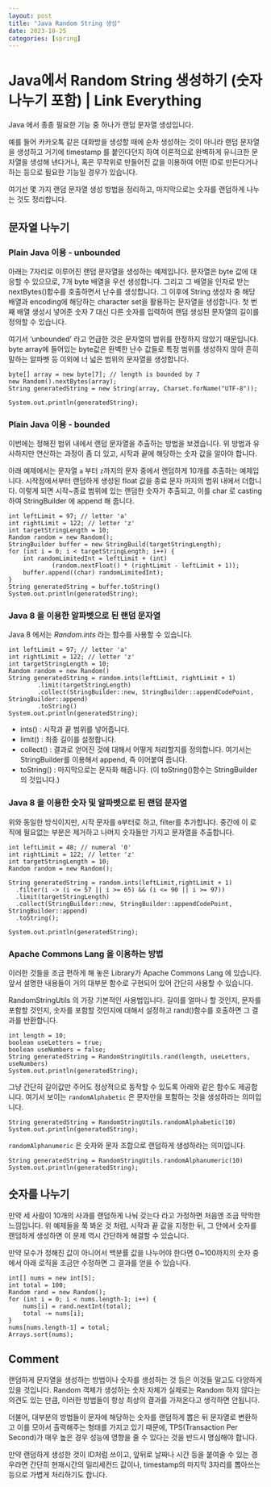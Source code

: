 ```yaml
---
layout: post
title: "Java Random String 생성"
date: 2023-10-25
categories: [spring]
---
```

# Java에서 Random String 생성하기 (숫자 나누기 포함) | Link Everything


Java 에서 종종 필요한 기능 중 하나가 랜덤 문자열 생성입니다.

예를 들어 카카오톡 같은 대화방을 생성할 때에 순차 생성하는 것이 아니라 랜덤 문자열을 생성하고 거기에 timestamp 를 붙인다던지 하여 이론적으로 완벽하게 유니크한 문자열을 생성해 낸다거나, 혹은 무작위로 만들어진 값을 이용하여 어떤 ID로 만든다거나 하는 등으로 필요한 기능일 경우가 있습니다.

여기선 몇 가지 랜덤 문자열 생성 방법을 정리하고, 마지막으로는 숫자를 랜덤하게 나누는 것도 정리합니다.

## 문자열 나누기

### Plain Java 이용 - unbounded

아래는 7자리로 이루어진 랜덤 문자열을 생성하는 예제입니다. 문자열은 byte 값에 대응할 수 있으므로, 7개 byte 배열을 우선 생성합니다. 그리고 그 배열을 인자로 받는 nextBytes()함수를 호출하면서 난수를 생성합니다. 그 이후에 String 생성자 중 해당 배열과 encoding에 해당하는 character set을 활용하는 문자열을 생성합니다. 첫 번째 배열 생성시 넣어준 숫자 7 대신 다른 숫자를 입력하여 랜덤 생성된 문자열의 길이를 정의할 수 있습니다.

여기서 ‘unbounded’ 라고 언급한 것은 문자열의 범위를 한정하지 않았기 때문입니다. byte array에 들어있는 byte값은 완벽한 난수 값들로 특정 범위를 생성하지 않아 흔히 말하는 알파벳 등 이외에 너 넓은 범위의 문자열을 생성합니다.

```
byte[] array = new byte[7]; // length is bounded by 7
new Random().nextBytes(array);
String generatedString = new String(array, Charset.forName("UTF-8"));

System.out.println(generatedString);

```
### Plain Java 이용 - bounded

이번에는 정해진 범위 내에서 랜덤 문자열을 추출하는 방법을 보겠습니다. 위 방법과 유사하지만 연산하는 과정이 좀 더 있고, 시작과 끝에 해당하는 숫자 값을 알아야 합니다.

아래 예제에서는 문자열 `a` 부터 `z`까지의 문자 중에서 랜덤하게 10개를 추출하는 예제입니다. 시작점에서부터 랜덤하게 생성된 float 값을 종료 문자 까지의 범위 내에서 더합니다. 이렇게 되면 시작~종료 범위에 있는 랜덤한 숫자가 추출되고, 이를 char 로 casting하여 StringBuilder 에 append 해 줍니다.

```
int leftLimit = 97; // letter 'a'
int rightLimit = 122; // letter 'z'
int targetStringLength = 10;
Random random = new Random();
StringBuilder buffer = new StringBuild(targetStringLength);
for (int i = 0; i < targetStringLength; i++) {
    int randomLimitedInt = leftLimit + (int)
            (random.nextFloat() * (rightLimit - leftLimit + 1));
    buffer.append((char) randomLimitedInt);
}
String generatedString = buffer.toString()
System.out.println(generatedString);

```


### Java 8 을 이용한 알파벳으로 된 랜덤 문자열

Java 8 에서는 *Random.ints* 라는 함수를 사용할 수 있습니다.

```
int leftLimit = 97; // letter 'a'
int rightLimit = 122; // letter 'z'
int targetStringLength = 10;
Random random = new Random()
String generatedString = random.ints(leftLimit, rightLimit + 1)
        .limit(targetStringLength)
        .collect(StringBuilder::new, StringBuilder::appendCodePoint, StringBuilder::append)
        .toString()
System.out.println(generatedString);

```

- ints() : 시작과 끝 범위를 넣어줍니다. 
- limit() : 최종 길이를 설정합니다. 
- collect() : 결과로 얻어진 것에 대해서 어떻게 처리할지를 정의합니다. 여기서는 StringBuilder를 이용해서 append, 즉 이어붙여 줍니다.
- toString() : 마지막으로는 문자화 해줍니다. (이 toString()함수는 StringBuilder의 것입니다.)
    

### Java 8 을 이용한 숫자 및 알파벳으로 된 랜덤 문자열

위와 동일한 방식이지만, 시작 문자를 `0`부터로 하고, filter를 추가합니다. 중간에 이 로직에 필요없는 부분은 제거하고 나머지 숫자들만 가지고 문자열을 추출합니다.

```
int leftLimit = 48; // numeral '0'
int rightLimit = 122; // letter 'z'
int targetStringLength = 10;
Random random = new Random();

String generatedString = random.ints(leftLimit,rightLimit + 1)
  .filter(i -> (i <= 57 || i >= 65) && (i <= 90 || i >= 97))
  .limit(targetStringLength)
  .collect(StringBuilder::new, StringBuilder::appendCodePoint, StringBuilder::append)
  .toString();

System.out.println(generatedString);

```

### Apache Commons Lang 을 이용하는 방법

이러한 것들을 조금 편하게 해 놓은 Library가 Apache Commons Lang 에 있습니다. 앞서 설명한 내용들이 거의 대부분 함수로 구현되어 있어 간단히 사용할 수 있습니다.

RandomStringUtils 의 가장 기본적인 사용법입니다. 길이를 얼마나 할 것인지, 문자를 포함할 것인지, 숫자를 포함할 것인지에 대해서 설정하고 rand()함수를 호출하면 그 결과를 반환합니다.

```
int length = 10;
boolean useLetters = true;
boolean useNumbers = false;
String generatedString = RandomStringUtils.rand(length, useLetters, useNumbers)
System.out.println(generatedString);

```

그냥 간단히 길이값만 주어도 정상적으로 동작할 수 있도록 아래와 같은 함수도 제공합니다. 여기서 보이는 `randomAlphabetic` 은 문자만을 포함하는 것을 생성하라는 의미입니다.

```
String generatedString = RandomStringUtils.randomAlphabetic(10)
System.out.println(generatedString);

```

`randomAlphanumeric` 은 숫자와 문자 조합으로 랜덤하게 생성하라는 의미입니다.

```
String generatedString = RandomStringUtils.randomAlphanumeric(10)
System.out.println(generatedString);

```

## 숫자를 나누기

만약 세 사람이 10개의 사과를 랜덤하게 나눠 갖는다 라고 가정하면 처음엔 조금 막막한 느낌입니다. 위 예제들을 쭉 봐온 것 처럼, 시작과 끝 값을 지정한 뒤, 그 안에서 숫자를 랜덤하게 생성하면 이 문제 역시 간단하게 해결할 수 있습니다.

만약 모수가 정해진 값이 아니어서 백분률 값을 나누어야 한다면 0~100까지의 숫자 중에서 아래 로직을 조금만 수정하면 그 결과를 얻을 수 있습니다.

```
int[] nums = new int[5];
int total = 100;
Random rand = new Random();
for (int i = 0; i < nums.length-1; i++) {
    nums[i] = rand.nextInt(total);
    total -= nums[i];
}
nums[nums.length-1] = total;
Arrays.sort(nums);

```

## Comment

랜덤하게 문자열을 생성하는 방법이나 숫자를 생성하는 것 등은 이것들 말고도 다양하게 있을 것입니다. Random 객체가 생성하는 숫자 자체가 실제로는 Random 하지 않다는 의견도 있는 만큼, 이러한 방법들이 항상 최상의 결과를 가져온다고 생각하면 안됩니다.

더불어, 대부분의 방법들이 문자에 해당하는 숫자를 랜덤하게 뽑은 뒤 문자열로 변환하고 이를 모아서 출력해주는 형태를 가지고 있기 때문에, TPS(Transaction Per Second)가 매우 높은 경우 성능에 영향을 줄 수 있다는 것을 반드시 명심해야 합니다.

만약 랜덤하게 생성한 것이 ID처럼 쓰이고, 앞뒤로 날짜나 시간 등을 붙여줄 수 있는 경우라면 간단히 현재시간의 밀리세컨드 값이나, timestamp의 마지막 3자리를 뽑아쓰는 등으로 가볍게 처리하기도 합니다.